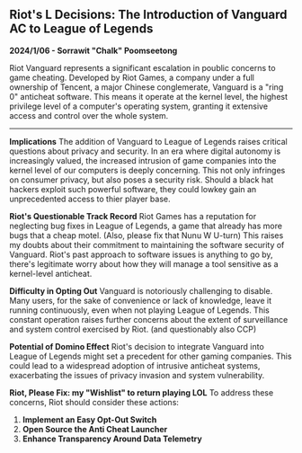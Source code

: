 ## Riot's L Decisions: The Introduction of Vanguard AC to League of Legends
**2024/1/06 - Sorrawit "Chalk" Poomseetong**

Riot Vanguard represents a significant escalation in poublic concerns to game cheating. Developed by Riot Games, a company under a full ownership of Tencent, a major Chinese conglemerate, Vanguard is a "ring 0" anticheat software. This means it operate at the kernel level, the highest privilege level of a computer's operating system, granting it extensive access and control over the whole system.
****

**Implications**
The addition of Vanguard to League of Legends raises critical questions about privacy and security. In an era where digital autonomy is increasingly valued, the increased intrusion of game companies into the kernel level of our computers is deeply concerning. This not only infringes on consumer privacy, but also poses a security risk. Should a black hat hackers exploit such powerful software, they could lowkey gain an unprecedented access to thier player base.

**Riot's Questionable Track Record**
Riot Games has a reputation for neglecting bug fixes in League of Legends, a game that already has more bugs that a cheap motel. (Also, please fix that Nunu W U-turn) This raises my doubts about their commitment to maintaining the software security of Vanguard. Riot's past approach to software issues is anything to go by, there's legitimate worry about how they will manage a tool sensitive as a kernel-level anticheat.

**Difficulty in Opting Out**
Vanguard is notoriously challenging to disable. Many users, for the sake of convenience or lack of knowledge, leave it running continuously, even when not playing League of Legends. This constant operation raises further concerns about the extent of surveillance and system control exercised by Riot. (and questionably also CCP)

**Potential of Domino Effect**
Riot's decision to integrate Vanguard into League of Legends might set a precedent for other gaming companies. This could lead to a widespread adoption of intrusive anticheat systems, exacerbating the issues of privacy invasion and system vulnerability.

**Riot, Please Fix: my "Wishlist" to return playing LOL**
To address these concerns, Riot should consider these actions:
1. **Implement an Easy Opt-Out Switch**
2. **Open Source the Anti Cheat Launcher**
3. **Enhance Transparency Around Data Telemetry**